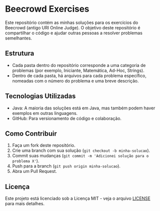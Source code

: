 # Beecrowd Exercises

Este repositório contém as minhas soluções para os exercícios do Beecrowd (antigo URI Online Judge). O objetivo deste repositório é compartilhar o código e ajudar outras pessoas a resolver problemas semelhantes.

## Estrutura

- Cada pasta dentro do repositório corresponde a uma categoria de problemas (por exemplo, Iniciante, Matemática, Ad-Hoc, Strings).
- Dentro de cada pasta, há arquivos para cada problema específico, nomeadas com o número do problema e uma breve descrição.

## Tecnologias Utilizadas

- Java: A maioria das soluções está em Java, mas também podem haver exemplos em outras linguagens.
- GitHub: Para versionamento de código e colaboração.

## Como Contribuir

1. Faça um fork deste repositório.
2. Crie uma branch com sua solução (`git checkout -b minha-solucao`).
3. Commit suas mudanças (`git commit -m 'Adicionei solução para o problema X'`).
4. Push para a branch (`git push origin minha-solucao`).
5. Abra um Pull Request.

## Licença

Este projeto está licenciado sob a Licença MIT - veja o arquivo [LICENSE](LICENSE) para mais detalhes.
